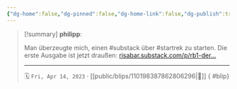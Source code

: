 ```yaml
---
{"dg-home":false,"dg-pinned":false,"dg-home-link":false,"dg-publish":true,"type":"blip","disabled rules":["yaml-title","yaml-title-alias","file-name-heading"],"title":"philipp on mastodon @ 2023-04-14","created-date":"2023-04-14T17:39:15","id":110198387862806300,"updated-date":"2025-05-02T08:50:43","dg-path":"blips/110198387862806296.md","permalink":"/blips/110198387862806296/","dgPassFrontmatter":true}
---
```


> [!summary] **philipp**:
>
> Man überzeugte mich, einen #substack über #startrek  zu starten. Die erste Ausgabe ist jetzt draußen: [risabar.substack.com/p/rb1-der…](https://risabar.substack.com/p/rb1-der-zeitstrom-non-sequitur-voy?sd=pf)
> - - -
>
> 🗓️ `Fri, Apr 14, 2023` · [[public/blips/110198387862806296\|🔗]]
{ #blip}

